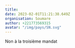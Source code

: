 ```yaml
---
title: 
date: 2023-02-01T11:21:38.649Z
organisation: Soumare 
author: +221773569315
avatar: "/img/pays/SN.svg"
---
```


Non à la troisième mandat 